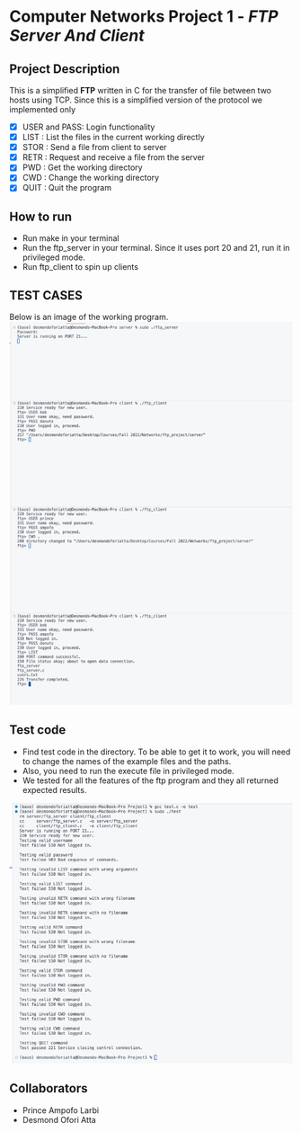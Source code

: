 
# Computer Networks Project 1 - *FTP Server And Client*

## Project Description
This is a simplified **FTP** written in C for the transfer of file between two hosts using TCP. Since this is a simplified version of the protocol we implemented only 
   - [X] USER and PASS: Login functionality
   - [X] LIST : List the files in the current working directly
   - [X] STOR : Send a file from client to server
   - [X] RETR : Request and receive a file from the server
   - [X] PWD  : Get the working directory 
   - [X] CWD  : Change the working directory 
   - [X] QUIT : Quit the program

## How to run
- Run make in your terminal
- Run the ftp_server in your terminal. Since it uses port 20 and 21, run it in privileged mode.
- Run ftp_client to spin up clients
## TEST CASES
Below is an image of the working program. 
![Screenshot of the program](./login.png)

## Test code
- Find test code in the directory. To be able to get it to work, you will need to change the names of the example files and the paths.
- Also, you need to run the execute file in privileged mode. 
- We tested for all the features of the ftp program and they all returned expected results.

![Screenshot of the test cases](./testscreenshot.png)

## Collaborators
- Prince Ampofo Larbi
- Desmond Ofori Atta